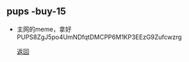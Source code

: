 ## pups -buy-15

- 主网的meme，拿好
  PUPS8ZgJ5po4UmNDfqtDMCPP6M1KP3EEzG9Zufcwzrg

  [返回](..%2F..%2F..%2FREADME.md)
